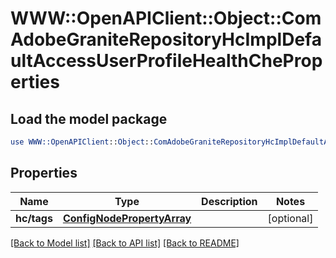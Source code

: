 # WWW::OpenAPIClient::Object::ComAdobeGraniteRepositoryHcImplDefaultAccessUserProfileHealthCheProperties

## Load the model package
```perl
use WWW::OpenAPIClient::Object::ComAdobeGraniteRepositoryHcImplDefaultAccessUserProfileHealthCheProperties;
```

## Properties
Name | Type | Description | Notes
------------ | ------------- | ------------- | -------------
**hc/tags** | [**ConfigNodePropertyArray**](ConfigNodePropertyArray.md) |  | [optional] 

[[Back to Model list]](../README.md#documentation-for-models) [[Back to API list]](../README.md#documentation-for-api-endpoints) [[Back to README]](../README.md)


